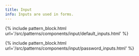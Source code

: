 ```yaml
---
title: Input
info: Inputs are used in forms.
---
```



{% include pattern_block.html url='/src/patterns/components/input/default_inputs.html' %}

{% include pattern_block.html url='/src/patterns/components/input/password_inputs.html' %}